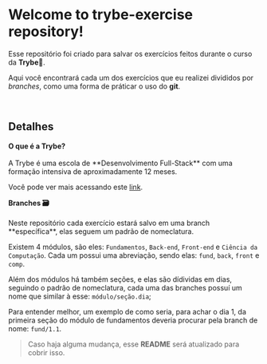 # Welcome to trybe-exercise repository!

Esse repositório foi criado para salvar os exercícios feitos durante o curso da **Trybe**💚️.

Aqui você encontrará cada um dos exercícios que eu realizei divididos por _branches_, como uma forma de práticar o uso do **git**.

<br />

## Detalhes

<summary><strong>O que é a Trybe?</strong><summary><br />
A Trybe é uma escola de **Desenvolvimento Full-Stack** com uma formação intensiva de aproximadamente 12 meses.

Você pode ver mais acessando este [link](https://ajuda.betrybe.com/hc/pt-br/articles/360056299454-O-que-%C3%A9-a-Trybe-#:~:text=Somos%20uma%20escola%20de%20Desenvolvimento,profissional%20de%20quem%20estuda%20conosco.).

<summary><strong>Branches 🗃️</strong><summary><br />
Neste repositório cada exercício estará salvo em uma branch **específica**, elas seguem um padrão de nomeclatura.

Existem 4 módulos, são eles: `Fundamentos`, `Back-end`, `Front-end` e `Ciência da Computação`.
Cada um possui uma abreviação, sendo elas: `fund`, `back`, `front` e `comp`.

Além dos módulos há também seções, e elas são dídividas em dias, seguindo o padrão de nomeclatura, cada uma das branches possuí um nome que similar à esse: `módulo/seção.dia`;

Para entender melhor, um exemplo de como seria, para achar o dia 1, da primeira seção do módulo de fundamentos deveria procurar pela branch de nome: `fund/1.1`.

> Caso haja alguma mudança, esse **README** será atualizado para cobrir isso.


